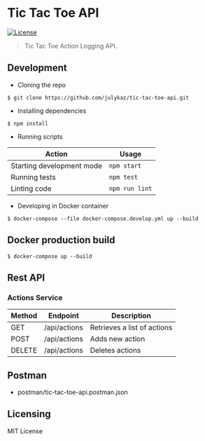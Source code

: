 # Tic Tac Toe API

[![License][license-badge]][license-url]

> Tic Tac Toe Action Logging API.

## Development

* Cloning the repo

```shell
$ git clone https://github.com/julykaz/tic-tac-toe-api.git
```

* Installing dependencies

```shell
$ npm install
```

* Running scripts

| Action                    | Usage          |
| ------------------------- | -------------- |
| Starting development mode | `npm start`    |
| Running tests             | `npm test`     |
| Linting code              | `npm run lint` |

* Developing in Docker container

```shell
$ docker-compose --file docker-compose.develop.yml up --build
```

## Docker production build

```shell
$ docker-compose up --build
```

## Rest API

### Actions Service

| Method | Endpoint       | Description                 |
| ------ | -------------- | --------------------------- |
| GET    | /api/actions   | Retrieves a list of actions |
| POST   | /api/actions   | Adds new action             |
| DELETE | /api/actions   | Deletes actions             |

## Postman

* postman/tic-tac-toe-api.postman.json

## Licensing

MIT License

[license-badge]: https://img.shields.io/github/license/robertoachar/docker-express-mongodb.svg
[license-url]: https://opensource.org/licenses/MIT
